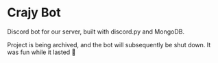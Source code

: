 # Crajy Bot
Discord bot for our server, built with discord.py and MongoDB.

Project is being archived, and the bot will subsequently be shut down.
It was fun while it lasted 🙂
